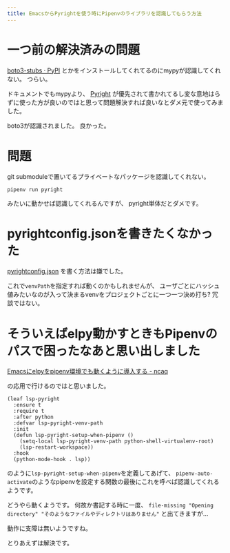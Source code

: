```yaml
---
title: EmacsからPyrightを使う時にPipenvのライブラリを認識してもらう方法
---
```


# 一つ前の解決済みの問題

[boto3-stubs · PyPI](https://pypi.org/project/boto3-stubs/)
とかをインストールしてくれてるのにmypyが認識してくれない。
つらい。

ドキュメントでもmypyより、
[Pyright](https://github.com/microsoft/pyright)
が優先されて書かれてるし変な意地はらずに使った方が良いのではと思って問題解決すれば良いなとダメ元で使ってみました。

boto3が認識されました。
良かった。

# 問題

git submoduleで置いてるプライベートなパッケージを認識してくれない。

~~~console
pipenv run pyright
~~~

みたいに動かせば認識してくれるんですが、
pyright単体だとダメです。

# pyrightconfig.jsonを書きたくなかった

[pyrightconfig.json](https://github.com/microsoft/pyright/blob/master/docs/configuration.md)
を書く方法は嫌でした。

これで`venvPath`を指定すれば動くのかもしれませんが、
ユーザごとにハッシュ値みたいなのが入って決まるvenvをプロジェクトごとに一つ一つ決め打ち?
冗談ではない。

# そういえばelpy動かすときもPipenvのパスで困ったなあと思い出しました

[Emacsにelpyをpipenv環境でも動くように導入する - ncaq](https://www.ncaq.net/2020/09/23/16/23/59/)

の応用で行けるのではと思いました。

~~~elisp
(leaf lsp-pyright
  :ensure t
  :require t
  :after python
  :defvar lsp-pyright-venv-path
  :init
  (defun lsp-pyright-setup-when-pipenv ()
    (setq-local lsp-pyright-venv-path python-shell-virtualenv-root)
    (lsp-restart-workspace))
  :hook
  (python-mode-hook . lsp))
~~~

のように`lsp-pyright-setup-when-pipenv`を定義してあげて、
`pipenv-auto-activate`のようなpipenvを設定する関数の最後にこれを呼べば認識してくれるようです。

どうやら動くようです。
何故か書記する時に一度、
`file-missing "Opening directory" "そのようなファイルやディレクトリはありません"`
と出てきますが…

動作に支障は無いようですね。

とりあえずは解決です。
